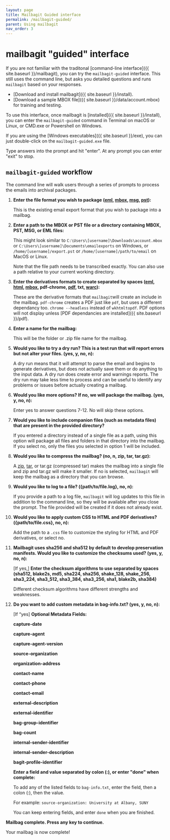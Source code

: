 ```yaml
---
layout: page
title: Mailbagit Guided interface
permalink: /mailbagit-guided/
parent: Using mailbagit
nav_order: 3
---
```


# mailbagit "guided" interface

If you are not familiar with the traditonal [command-line interface]({{ site.baseurl }}/mailbagit), you can try the `mailbagit-guided` interface. This still uses the command line, but asks you detailed questions and runs `mailbagit` based on your responses.

* [Download and install mailbagit]({{ site.baseurl }}/install).
* [Download a sample MBOX file]({{ site.baseurl }}/data/account.mbox) for training and testing.

To use this interface, once mailbagit is [installed]({{ site.baseurl }}/install), you can enter the `mailbagit-guided` command in Terminal on macOS or Linux, or CMD.exe or Powershell on Windows.

If you are using the [Windows executables]({{ site.baseurl }}/exe), you can just double-click on the `mailbagit-guided.exe` file.

Type answers into the prompt and hit "enter". At any prompt you can enter "exit" to stop.

## `mailbagit-guided` workflow

The command line will walk users through a series of prompts to process the emails into archival packages.

1. **Enter the file format you wish to package ([eml](https://www.loc.gov/preservation/digital/formats/fdd/fdd000388.shtml), [mbox](https://www.loc.gov/preservation/digital/formats/fdd/fdd000383.shtml), [msg](https://www.loc.gov/preservation/digital/formats/fdd/fdd000379.shtml), [pst](https://www.loc.gov/preservation/digital/formats/fdd/fdd000378.shtml)):**

    This is the existing email export format that you wish to package into a mailbag.

2. **Enter a path to the MBOX or PST file or a directory containing MBOX, PST, MSG, or EML files:**

    This might look similar to `C:\Users\[username]\Downloads\account.mbox` or `C:\Users\[username]\Documents\emailexports` on Windows, or `/home/[username]/export.pst` or `/home/[username]/path/to/email` on MacOS or Linux. 

    Note that the file path needs to be transcribed exactly. You can also use a path relative to your current working directory.

3. **Enter the derivatives formats to create separated by spaces ([eml](https://www.loc.gov/preservation/digital/formats/fdd/fdd000388.shtml), [html](https://www.loc.gov/preservation/digital/formats/fdd/fdd000475.shtml), [mbox](https://www.loc.gov/preservation/digital/formats/fdd/fdd000383.shtml), pdf-chrome, [pdf](https://www.loc.gov/preservation/digital/formats/fdd/fdd000030.shtml), txt, [warc](https://www.loc.gov/preservation/digital/formats/fdd/fdd000236.shtml)):**

    These are the derivative formats that `mailbagit`will create an include in the mailbag. `pdf-chrome` creates a PDF just like `pdf`, but uses a different dependancy too. `chrome --headless` instead of `wkhtmltopdf`. PDF options will not display unless [PDF dependancies are installed]({{ site.baseurl }}/pdf).

4. **Enter a name for the mailbag:**

    This will be the folder or .zip file name for the mailbag.

5. **Would you like to try a dry run? This is a test run that will report errors but not alter your files. (yes, y, no, n):**

    A dry run means that it will attempt to parse the email and begins to generate derivatives, but does not actually save them or do anything to the input data. A dry run does create error and warnings reports. The dry run may take less time to process and can be useful to identify any problems or issues before actually creating a mailbag.

6. **Would you like more options? If no, we will package the mailbag. (yes, y, no, n):**

    Enter yes to answer questions 7-12. No will skip these options.

7. **Would you like to include companion files (such as metadata files) that are present in the provided directory?**

    If you entered a directory instead of a single file as a path, using this option will package all files and folders in that directory into the mailbag. If you select no, only the files you selected in option 1 will be included.

8. **Would you like to compress the mailbag? (no, n, zip, tar, tar.gz):**

    A [zip](https://www.loc.gov/preservation/digital/formats/fdd/fdd000354.shtml), [tar](https://www.loc.gov/preservation/digital/formats/fdd/fdd000531.shtml), or tar.gz (compressed tar) makes the mailbag into a single file and zip and tar.gz will make it smaller. If no is selected, `mailbagit` will keep the mailbag as a directory that you can browse.

9. **Would you like to log to a file? ({path/to/file.log}, no, n):**

    If you provide a path to a log file, `mailbagit` will log updates to this file in addition to the command line, so they will be available after you close the prompt. The file provided will be created if it does not already exist.

10. **Would you like to apply custom CSS to HTML and PDF derivatives? ({path/to/file.css}, no, n):**

    Add the path to a `.css` file to customize the styling for HTML and PDF derivatives, or select no.

11. **Mailbagit uses sha256 and sha512 by default to develop preservation manifests. Would you like to customize the checksums used? (yes, y, no, n):**

    [If yes,] **Enter the checksum algorithms to use separated by spaces (sha512, blake2s, md5, sha224, sha256, shake_128, shake_256, sha3_224, sha3_512, sha3_384, sha3_256, sha1, blake2b, sha384)**

    Different checksum algorithms have different strengths and weaknesses.

12. **Do you want to add custom metadata in bag-info.txt? (yes, y, no, n):**

    [If “yes] **Optional Metadata Fields:**
        
    **capture-date**
       
    **capture-agent**
        
    **capture-agent-version**

    **source-organization**

    **organization-address**

    **contact-name**

    **contact-phone**

    **contact-email**

    **external-description**

    **external-identifier**

    **bag-group-identifier**

    **bag-count**

    **internal-sender-identifier**

    **internal-sender-description**

    **bagit-profile-identifier**

    **Enter a field and value separated by colon (:), or enter "done" when complete:**

    To add any of the listed fields to `bag-info.txt`, enter the field, then a colon (:), then the value.

    For example: `source-organization: University at Albany, SUNY`

    You can keep entering fields, and enter `done` when you are finished.

**Mailbag complete. Press any key to continue.**

Your mailbag is now complete!
